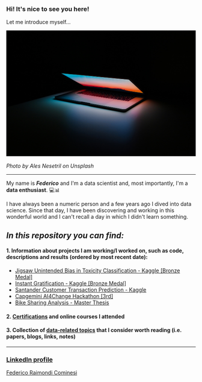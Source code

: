 ### Hi! It's nice to see you here!

Let me introduce myself...

![cover](ales-nesetril-734016-unsplash.jpg)

_Photo by Ales Nesetril on Unsplash_

---

My name is **_Federico_** and I'm a data scientist and, most importantly, I'm a **data enthusiast**. 💻📊

I have always been a numeric person and a few years ago I dived into data science. Since that day, I have been discovering and working in this wonderful world and I can't recall a day in which I didn't learn something.

## *In this repository you can find:*

#### 1. Information about projects I am working/I worked on, such as code, descriptions and results (ordered by most recent date):

- [Jigsaw Unintended Bias in Toxicity Classification - Kaggle [Bronze Medal]](Jigsaw_Unintended_Bias_in_Toxicity_Classification)
- [Instant Gratification - Kaggle [Bronze Medal]](Kaggle_Instant_Gratification)
- [Santander Customer Transaction Prediction - Kaggle](Santander_Customer_Transaction_Prediction)
- [Capgemini AI4Change Hackathon [3rd]](Capgemini_AI4Change_Hackathon)
- [Bike Sharing Analysis - Master Thesis](Bike_Sharing_Analysis)


#### 2. [Certifications](https://github.com/FedericoRaimondi/myProjects/tree/master/Certifications) and online courses I attended

#### 3. Collection of [data-related topics](Data_Stuff) that I consider worth reading (i.e. papers, blogs, links, notes)

---

### [LinkedIn profile](https://www.linkedin.com/in/federico-raimondi-cominesi/)

<div class="LI-profile-badge"  data-version="v1" data-size="large" data-locale="en_US" data-type="horizontal" data-theme="dark" data-vanity="federico-raimondi-cominesi"><a class="LI-simple-link" href='https://it.linkedin.com/in/federico-raimondi-cominesi?trk=profile-badge'>Federico Raimondi Cominesi</a></div>

<script type="text/javascript" src="https://platform.linkedin.com/badges/js/profile.js" async defer></script>

